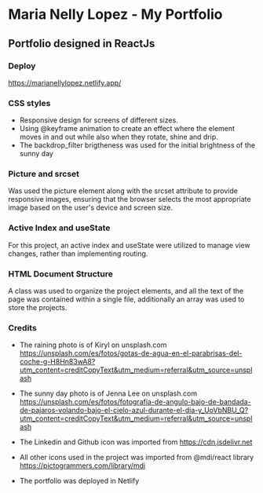 # Maria Nelly Lopez - My Portfolio

Portfolio designed in ReactJs 
-----------------------------

### Deploy ###
https://marianellylopez.netlify.app/

### CSS styles ###
- Responsive design for screens of different sizes.
- Using @keyframe animation to create an effect where the element moves in and out while also when they rotate, shine and drip.
- The backdrop_filter brigtheness was used for the initial brightness of the sunny day

### Picture and srcset ###
Was used the picture element along with the srcset attribute to provide responsive images, ensuring that the browser selects the most appropriate image based on the user's device and screen size.

### Active Index and useState ###
For this project, an active index and useState were utilized to manage view changes, rather than implementing routing.

### HTML Document Structure ###
A class was used to organize the project elements, and all the text of the page was contained within a single file, additionally an array was used to store the projects.

### Credits ###
- The raining photo is of Kiryl on unsplash.com
https://unsplash.com/es/fotos/gotas-de-agua-en-el-parabrisas-del-coche-g-H8Hn83wA8?utm_content=creditCopyText&utm_medium=referral&utm_source=unsplash

- The sunny day photo is of Jenna Lee on unsplash.com
https://unsplash.com/es/fotos/fotografia-de-angulo-bajo-de-bandada-de-pajaros-volando-bajo-el-cielo-azul-durante-el-dia-y_UoVbNBU_Q?utm_content=creditCopyText&utm_medium=referral&utm_source=unsplash

- The Linkedin and Github icon was imported from https://cdn.jsdelivr.net

- All other icons used in the project was imported from @mdi/react library https://pictogrammers.com/library/mdi

- The portfolio was deployed in Netlify
